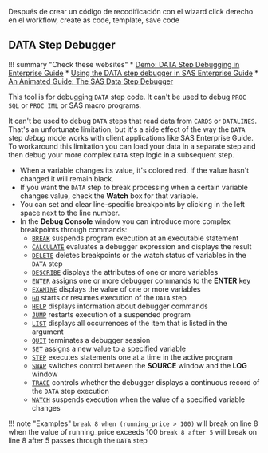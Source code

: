 Después de crear un código de recodificación con el wizard
click derecho en el workflow, create as code, template, save code

## DATA Step Debugger

!!! summary "Check these websites"
    * [Demo: DATA Step Debugging in Enterprise Guide](http://video.sas.com/sasgf17/detail/videos/general-sessions/video/5383313949001/demo:-data-step-debugging-in-enterprise-guide)
    * [Using the DATA step debugger in SAS Enterprise Guide](https://blogs.sas.com/content/sasdummy/2016/11/30/data-step-debugger-sas-eg/)
    * [An Animated Guide: The SAS Data Step Debugger](http://www2.sas.com/proceedings/forum2007/121-2007.pdf)
    
This tool is for debugging `DATA` step code. It can't be used to debug `PROC SQL` or `PROC IML` or SAS macro programs. 

It can't be used to debug `DATA` steps that read data from `CARDS` or `DATALINES`. That's an unfortunate limitation, but it's a side effect of the way the `DATA` step *debug* mode works with client applications like SAS Enterprise Guide. To workaround this limitation you can load your data in a separate step and then debug your more complex `DATA` step logic in a subsequent step.

* When a variable changes its value, it's colored red. If the value hasn't changed it will remain black.
* If you want the `DATA` step to break processing when a certain variable changes value, check the **Watch** box for that variable.
* You can set and clear line-specific breakpoints by clicking in the left space next to the line number.
* In the **Debug Console** window you can introduce more complex breakpoints through commands:
   * [`BREAK`](http://documentation.sas.com/?docsetId=basess&docsetTarget=p1oerjnpbn69x6n15k9tssu7ckl4.htm&docsetVersion=9.4&locale=es) suspends program execution at an executable statement
   * [`CALCULATE`](http://documentation.sas.com/?docsetId=basess&docsetTarget=p0ot38ebrzxe0wn1m9zmqywud42m.htm&docsetVersion=9.4&locale=es) evaluates a debugger expression and displays the result
   * [`DELETE`](http://documentation.sas.com/?docsetId=basess&docsetTarget=n1xm0q51gfxajxn14vmlm4m6rf29.htm&docsetVersion=9.4&locale=es) deletes breakpoints or the watch status of variables in the `DATA` step
   * [`DESCRIBE`](http://documentation.sas.com/?docsetId=basess&docsetTarget=p11qz7mnrt3x3yn1vetbm8xp1uxb.htm&docsetVersion=9.4&locale=es) displays the attributes of one or more variables
   * [`ENTER`](http://documentation.sas.com/?docsetId=basess&docsetTarget=n03u7i92wc602bn13dpsprsepr6r.htm&docsetVersion=9.4&locale=es) assigns one or more debugger commands to the **ENTER** key
   * [`EXAMINE`](http://documentation.sas.com/?docsetId=basess&docsetTarget=n00l1yv3npppndn11chwcn4hvsvk.htm&docsetVersion=9.4&locale=es) displays the value of one or more variables
   * [`GO`](http://documentation.sas.com/?docsetId=basess&docsetTarget=n0bwwhfeeur11mn13sixnvhuf87g.htm&docsetVersion=9.4&locale=es) starts or resumes execution of the `DATA` step
   * [`HELP`](http://documentation.sas.com/?docsetId=basess&docsetTarget=p1tihgmmwzxkhwn1y2gsfusewwcr.htm&docsetVersion=9.4&locale=es) displays information about debugger commands
   * [`JUMP`](http://documentation.sas.com/?docsetId=basess&docsetTarget=n0d3dutsjoojf9n15fdab81uzswh.htm&docsetVersion=9.4&locale=es) restarts execution of a suspended program
   * [`LIST`](http://documentation.sas.com/?docsetId=basess&docsetTarget=p0p56fh9a3wjm1n1lljyes7aixnt.htm&docsetVersion=9.4&locale=es) displays all occurrences of the item that is listed in the argument
   * [`QUIT`](http://documentation.sas.com/?docsetId=basess&docsetTarget=p1q0lqpobxkqaxn1wexgtpq9f73r.htm&docsetVersion=9.4&locale=es) terminates a debugger session
   * [`SET`](http://documentation.sas.com/?docsetId=basess&docsetTarget=p16f8ld3w72rn7n1fkr3ud0hzl9z.htm&docsetVersion=9.4&locale=es) assigns a new value to a specified variable
   * [`STEP`](http://documentation.sas.com/?docsetId=basess&docsetTarget=p03samiyetemuun1m3v7spm9mrhp.htm&docsetVersion=9.4&locale=es) executes statements one at a time in the active program
   * [`SWAP`](http://documentation.sas.com/?docsetId=basess&docsetTarget=n05gwfgzb50fysn10os9gvmjin6a.htm&docsetVersion=9.4&locale=es) switches control between the **SOURCE** window and the **LOG** window
   * [`TRACE`](http://documentation.sas.com/?docsetId=basess&docsetTarget=p0e1gr0riclt9kn1767jf9p4ska9.htm&docsetVersion=9.4&locale=es) controls whether the debugger displays a continuous record of the `DATA` step execution
   * [`WATCH`](http://documentation.sas.com/?docsetId=basess&docsetTarget=p1p7wyve105lmnn1kqhnijcbswwp.htm&docsetVersion=9.4&locale=es) suspends execution when the value of a specified variable changes

!!! note "Examples"
    `break 8 when (running_price > 100)` will break on line 8 when the value of running_price exceeds 100
    `break 8 after 5` will break on line 8 after 5 passes through the `DATA` step
